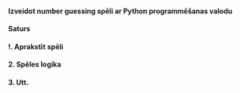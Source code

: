 #### Izveidot  number guessing spēli ar Python programmēšanas valodu

#### Saturs

#### !. Aprakstīt spēli
#### 2. Spēles logika
#### 3. Utt.
